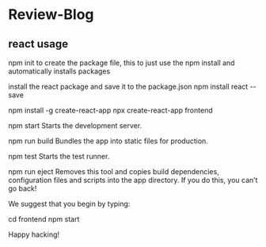 # Review-Blog

## react usage

npm init to create the package file, this to just use the npm install and automatically installs packages 

install the react package and save it to the package.json
npm install react --save 


npm install -g create-react-app
npx create-react-app frontend  

npm start
    Starts the development server.

  npm run build
    Bundles the app into static files for production.

  npm test
    Starts the test runner.

  npm run eject
    Removes this tool and copies build dependencies, configuration files
    and scripts into the app directory. If you do this, you can’t go back!

We suggest that you begin by typing:

  cd frontend
  npm start

Happy hacking!